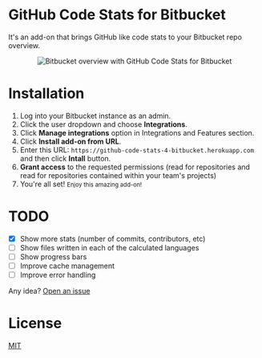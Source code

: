 # GitHub Code Stats for Bitbucket

It's an add-on that brings GitHub like code stats to your Bitbucket repo overview.

<p align="center">
  <img src="http://i.imgur.com/cQJlbN4.png" alt="Bitbucket overview with GitHub Code Stats for Bitbucket" />
</p>

# Installation

1. Log into your Bitbucket instance as an admin.
2. Click the user dropdown and choose **Integrations**.
3. Click **Manage integrations** option in Integrations and Features section.
4. Click **Install add-on from URL**.
5. Enter this URL: `https://github-code-stats-4-bitbucket.herokuapp.com` and then click **Intall** button.
6. **Grant access** to the requested permissions (read for repositories and read for repositories contained within your team's projects)
7. You're all set! <small>Enjoy this amazing add-on!</small>

# TODO

- [x] Show more stats (number of commits, contributors, etc)
- [ ] Show files written in each of the calculated languages
- [ ] Show progress bars
- [ ] Improve cache management
- [ ] Improve error handling

Any idea? [Open an issue](https://github.com/agurz/github-code-stats-for-bitbucket/issues/new)

# License

[MIT](https://github.com/agurz/github-code-stats-for-bitbucket/blob/master/LICENSE.txt)
